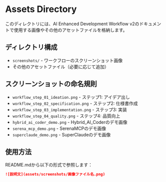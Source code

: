 # Assets Directory

このディレクトリには、AI Enhanced Development Workflow v2のドキュメントで使用する画像やその他のアセットファイルを格納します。

## ディレクトリ構成

- `screenshots/` - ワークフローのスクリーンショット画像
- その他のアセットファイル（必要に応じて追加）

## スクリーンショットの命名規則

- `workflow_step_01_ideation.png` - ステップ1: アイデア出し
- `workflow_step_02_specification.png` - ステップ2: 仕様書作成
- `workflow_step_03_implementation.png` - ステップ3: 実装
- `workflow_step_04_quality.png` - ステップ4: 品質向上
- `hybrid_ai_coder_demo.png` - Hybrid_AI_Coderのデモ画像
- `serena_mcp_demo.png` - SerenaMCPのデモ画像
- `superclaude_demo.png` - SuperClaudeのデモ画像

## 使用方法

README.mdから以下の形式で参照します：

```markdown
![説明文](assets/screenshots/画像ファイル名.png)
```